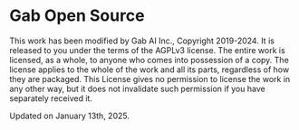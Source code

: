 # Gab Open Source

This work has been modified by Gab AI Inc., Copyright 2019-2024. It is released to you under the terms of the AGPLv3 license. The entire work is licensed, as a whole, to anyone who comes into possession of a copy. The license applies to the whole of the work and all its parts, regardless of how they are packaged. This License gives no permission to license the work in any other way, but it does not invalidate such permission if you have separately received it.

Updated on January 13th, 2025.

